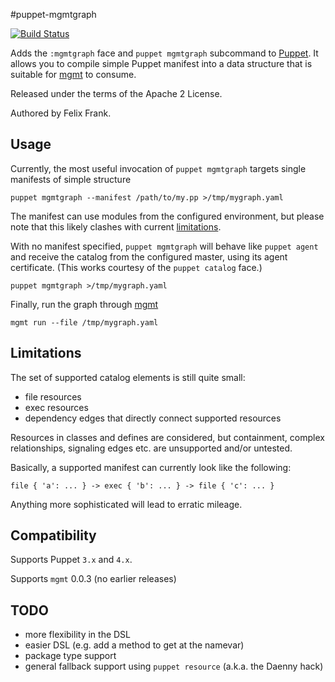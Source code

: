 #puppet-mgmtgraph

[![Build Status](https://travis-ci.org/ffrank/puppet-mgmtgraph.png)](https://travis-ci.org/ffrank/puppet-mgmtgraph)

Adds the `:mgmtgraph` face and `puppet mgmtgraph` subcommand to [Puppet](https://github.com/puppetlabs/puppet).
It allows you to compile simple Puppet manifest into a data structure that is
suitable for [mgmt](https://github.com/purpleidea/mgmt/) to consume.

Released under the terms of the Apache 2 License.

Authored by Felix Frank.

## Usage

Currently, the most useful invocation of `puppet mgmtgraph` targets single manifests of simple structure

    puppet mgmtgraph --manifest /path/to/my.pp >/tmp/mygraph.yaml

The manifest can use modules from the configured environment, but please note that this likely clashes with current
[limitations](#limitations).

With no manifest specified, `puppet mgmtgraph` will behave like `puppet agent` and receive
the catalog from the configured master, using its agent certificate. (This works courtesy
of the `puppet catalog` face.)

    puppet mgmtgraph >/tmp/mygraph.yaml

Finally, run the graph through [mgmt](https://github.com/purpleidea/mgmt/)

    mgmt run --file /tmp/mygraph.yaml

## Limitations

The set of supported catalog elements is still quite small:

 * file resources
 * exec resources
 * dependency edges that directly connect supported resources

Resources in classes and defines are considered, but containment, complex relationships, signaling edges etc.
are unsupported and/or untested.

Basically, a supported manifest can currently look like the following:

    file { 'a': ... } -> exec { 'b': ... } -> file { 'c': ... }

Anything more sophisticated will lead to erratic mileage.

## Compatibility

Supports Puppet `3.x` and `4.x`.

Supports `mgmt` 0.0.3 (no earlier releases)

## TODO

* more flexibility in the DSL
* easier DSL (e.g. add a method to get at the namevar)
* package type support
* general fallback support using `puppet resource` (a.k.a. the Daenny hack)
